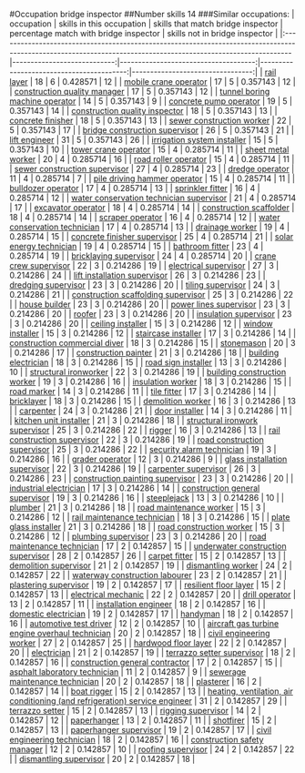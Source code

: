 #Occupation bridge inspector
##Number skills 14
###Similar occupations:
| occupation                                                                                                                                                    |   skills in this occupation |   skills that match bridge inspector |   percentage match with bridge inspector |   skills not in bridge inspector |
|:--------------------------------------------------------------------------------------------------------------------------------------------------------------|----------------------------:|-------------------------------------:|-----------------------------------------:|---------------------------------:|
| [rail layer](rail_layer.md)                                                                                                                                   |                          18 |                                    6 |                                 0.428571 |                               12 |
| [mobile crane operator](mobile_crane_operator.md)                                                                                                             |                          17 |                                    5 |                                 0.357143 |                               12 |
| [construction quality manager](construction_quality_manager.md)                                                                                               |                          17 |                                    5 |                                 0.357143 |                               12 |
| [tunnel boring machine operator](tunnel_boring_machine_operator.md)                                                                                           |                          14 |                                    5 |                                 0.357143 |                                9 |
| [concrete pump operator](concrete_pump_operator.md)                                                                                                           |                          19 |                                    5 |                                 0.357143 |                               14 |
| [construction quality inspector](construction_quality_inspector.md)                                                                                           |                          18 |                                    5 |                                 0.357143 |                               13 |
| [concrete finisher](concrete_finisher.md)                                                                                                                     |                          18 |                                    5 |                                 0.357143 |                               13 |
| [sewer construction worker](sewer_construction_worker.md)                                                                                                     |                          22 |                                    5 |                                 0.357143 |                               17 |
| [bridge construction supervisor](bridge_construction_supervisor.md)                                                                                           |                          26 |                                    5 |                                 0.357143 |                               21 |
| [lift engineer](lift_engineer.md)                                                                                                                             |                          31 |                                    5 |                                 0.357143 |                               26 |
| [irrigation system installer](irrigation_system_installer.md)                                                                                                 |                          15 |                                    5 |                                 0.357143 |                               10 |
| [tower crane operator](tower_crane_operator.md)                                                                                                               |                          15 |                                    4 |                                 0.285714 |                               11 |
| [sheet metal worker](sheet_metal_worker.md)                                                                                                                   |                          20 |                                    4 |                                 0.285714 |                               16 |
| [road roller operator](road_roller_operator.md)                                                                                                               |                          15 |                                    4 |                                 0.285714 |                               11 |
| [sewer construction supervisor](sewer_construction_supervisor.md)                                                                                             |                          27 |                                    4 |                                 0.285714 |                               23 |
| [dredge operator](dredge_operator.md)                                                                                                                         |                          11 |                                    4 |                                 0.285714 |                                7 |
| [pile driving hammer operator](pile_driving_hammer_operator.md)                                                                                               |                          15 |                                    4 |                                 0.285714 |                               11 |
| [bulldozer operator](bulldozer_operator.md)                                                                                                                   |                          17 |                                    4 |                                 0.285714 |                               13 |
| [sprinkler fitter](sprinkler_fitter.md)                                                                                                                       |                          16 |                                    4 |                                 0.285714 |                               12 |
| [water conservation technician supervisor](water_conservation_technician_supervisor.md)                                                                       |                          21 |                                    4 |                                 0.285714 |                               17 |
| [excavator operator](excavator_operator.md)                                                                                                                   |                          18 |                                    4 |                                 0.285714 |                               14 |
| [construction scaffolder](construction_scaffolder.md)                                                                                                         |                          18 |                                    4 |                                 0.285714 |                               14 |
| [scraper operator](scraper_operator.md)                                                                                                                       |                          16 |                                    4 |                                 0.285714 |                               12 |
| [water conservation technician](water_conservation_technician.md)                                                                                             |                          17 |                                    4 |                                 0.285714 |                               13 |
| [drainage worker](drainage_worker.md)                                                                                                                         |                          19 |                                    4 |                                 0.285714 |                               15 |
| [concrete finisher supervisor](concrete_finisher_supervisor.md)                                                                                               |                          25 |                                    4 |                                 0.285714 |                               21 |
| [solar energy technician](solar_energy_technician.md)                                                                                                         |                          19 |                                    4 |                                 0.285714 |                               15 |
| [bathroom fitter](bathroom_fitter.md)                                                                                                                         |                          23 |                                    4 |                                 0.285714 |                               19 |
| [bricklaying supervisor](bricklaying_supervisor.md)                                                                                                           |                          24 |                                    4 |                                 0.285714 |                               20 |
| [crane crew supervisor](crane_crew_supervisor.md)                                                                                                             |                          22 |                                    3 |                                 0.214286 |                               19 |
| [electrical supervisor](electrical_supervisor.md)                                                                                                             |                          27 |                                    3 |                                 0.214286 |                               24 |
| [lift installation supervisor](lift_installation_supervisor.md)                                                                                               |                          26 |                                    3 |                                 0.214286 |                               23 |
| [dredging supervisor](dredging_supervisor.md)                                                                                                                 |                          23 |                                    3 |                                 0.214286 |                               20 |
| [tiling supervisor](tiling_supervisor.md)                                                                                                                     |                          24 |                                    3 |                                 0.214286 |                               21 |
| [construction scaffolding supervisor](construction_scaffolding_supervisor.md)                                                                                 |                          25 |                                    3 |                                 0.214286 |                               22 |
| [house builder](house_builder.md)                                                                                                                             |                          23 |                                    3 |                                 0.214286 |                               20 |
| [power lines supervisor](power_lines_supervisor.md)                                                                                                           |                          23 |                                    3 |                                 0.214286 |                               20 |
| [roofer](roofer.md)                                                                                                                                           |                          23 |                                    3 |                                 0.214286 |                               20 |
| [insulation supervisor](insulation_supervisor.md)                                                                                                             |                          23 |                                    3 |                                 0.214286 |                               20 |
| [ceiling installer](ceiling_installer.md)                                                                                                                     |                          15 |                                    3 |                                 0.214286 |                               12 |
| [window installer](window_installer.md)                                                                                                                       |                          15 |                                    3 |                                 0.214286 |                               12 |
| [staircase installer](staircase_installer.md)                                                                                                                 |                          17 |                                    3 |                                 0.214286 |                               14 |
| [construction commercial diver](construction_commercial_diver.md)                                                                                             |                          18 |                                    3 |                                 0.214286 |                               15 |
| [stonemason](stonemason.md)                                                                                                                                   |                          20 |                                    3 |                                 0.214286 |                               17 |
| [construction painter](construction_painter.md)                                                                                                               |                          21 |                                    3 |                                 0.214286 |                               18 |
| [building electrician](building_electrician.md)                                                                                                               |                          18 |                                    3 |                                 0.214286 |                               15 |
| [road sign installer](road_sign_installer.md)                                                                                                                 |                          13 |                                    3 |                                 0.214286 |                               10 |
| [structural ironworker](structural_ironworker.md)                                                                                                             |                          22 |                                    3 |                                 0.214286 |                               19 |
| [building construction worker](building_construction_worker.md)                                                                                               |                          19 |                                    3 |                                 0.214286 |                               16 |
| [insulation worker](insulation_worker.md)                                                                                                                     |                          18 |                                    3 |                                 0.214286 |                               15 |
| [road marker](road_marker.md)                                                                                                                                 |                          14 |                                    3 |                                 0.214286 |                               11 |
| [tile fitter](tile_fitter.md)                                                                                                                                 |                          17 |                                    3 |                                 0.214286 |                               14 |
| [bricklayer](bricklayer.md)                                                                                                                                   |                          18 |                                    3 |                                 0.214286 |                               15 |
| [demolition worker](demolition_worker.md)                                                                                                                     |                          16 |                                    3 |                                 0.214286 |                               13 |
| [carpenter](carpenter.md)                                                                                                                                     |                          24 |                                    3 |                                 0.214286 |                               21 |
| [door installer](door_installer.md)                                                                                                                           |                          14 |                                    3 |                                 0.214286 |                               11 |
| [kitchen unit installer](kitchen_unit_installer.md)                                                                                                           |                          21 |                                    3 |                                 0.214286 |                               18 |
| [structural ironwork supervisor](structural_ironwork_supervisor.md)                                                                                           |                          25 |                                    3 |                                 0.214286 |                               22 |
| [rigger](rigger.md)                                                                                                                                           |                          16 |                                    3 |                                 0.214286 |                               13 |
| [rail construction supervisor](rail_construction_supervisor.md)                                                                                               |                          22 |                                    3 |                                 0.214286 |                               19 |
| [road construction supervisor](road_construction_supervisor.md)                                                                                               |                          25 |                                    3 |                                 0.214286 |                               22 |
| [security alarm technician](security_alarm_technician.md)                                                                                                     |                          19 |                                    3 |                                 0.214286 |                               16 |
| [grader operator](grader_operator.md)                                                                                                                         |                          12 |                                    3 |                                 0.214286 |                                9 |
| [glass installation supervisor](glass_installation_supervisor.md)                                                                                             |                          22 |                                    3 |                                 0.214286 |                               19 |
| [carpenter supervisor](carpenter_supervisor.md)                                                                                                               |                          26 |                                    3 |                                 0.214286 |                               23 |
| [construction painting supervisor](construction_painting_supervisor.md)                                                                                       |                          23 |                                    3 |                                 0.214286 |                               20 |
| [industrial electrician](industrial_electrician.md)                                                                                                           |                          17 |                                    3 |                                 0.214286 |                               14 |
| [construction general supervisor](construction_general_supervisor.md)                                                                                         |                          19 |                                    3 |                                 0.214286 |                               16 |
| [steeplejack](steeplejack.md)                                                                                                                                 |                          13 |                                    3 |                                 0.214286 |                               10 |
| [plumber](plumber.md)                                                                                                                                         |                          21 |                                    3 |                                 0.214286 |                               18 |
| [road maintenance worker](road_maintenance_worker.md)                                                                                                         |                          15 |                                    3 |                                 0.214286 |                               12 |
| [rail maintenance technician](rail_maintenance_technician.md)                                                                                                 |                          18 |                                    3 |                                 0.214286 |                               15 |
| [plate glass installer](plate_glass_installer.md)                                                                                                             |                          21 |                                    3 |                                 0.214286 |                               18 |
| [road construction worker](road_construction_worker.md)                                                                                                       |                          15 |                                    3 |                                 0.214286 |                               12 |
| [plumbing supervisor](plumbing_supervisor.md)                                                                                                                 |                          23 |                                    3 |                                 0.214286 |                               20 |
| [road maintenance technician](road_maintenance_technician.md)                                                                                                 |                          17 |                                    2 |                                 0.142857 |                               15 |
| [underwater construction supervisor](underwater_construction_supervisor.md)                                                                                   |                          28 |                                    2 |                                 0.142857 |                               26 |
| [carpet fitter](carpet_fitter.md)                                                                                                                             |                          15 |                                    2 |                                 0.142857 |                               13 |
| [demolition supervisor](demolition_supervisor.md)                                                                                                             |                          21 |                                    2 |                                 0.142857 |                               19 |
| [dismantling worker](dismantling_worker.md)                                                                                                                   |                          24 |                                    2 |                                 0.142857 |                               22 |
| [waterway construction labourer](waterway_construction_labourer.md)                                                                                           |                          23 |                                    2 |                                 0.142857 |                               21 |
| [plastering supervisor](plastering_supervisor.md)                                                                                                             |                          19 |                                    2 |                                 0.142857 |                               17 |
| [resilient floor layer](resilient_floor_layer.md)                                                                                                             |                          15 |                                    2 |                                 0.142857 |                               13 |
| [electrical mechanic](electrical_mechanic.md)                                                                                                                 |                          22 |                                    2 |                                 0.142857 |                               20 |
| [drill operator](drill_operator.md)                                                                                                                           |                          13 |                                    2 |                                 0.142857 |                               11 |
| [installation engineer](installation_engineer.md)                                                                                                             |                          18 |                                    2 |                                 0.142857 |                               16 |
| [domestic electrician](domestic_electrician.md)                                                                                                               |                          19 |                                    2 |                                 0.142857 |                               17 |
| [handyman](handyman.md)                                                                                                                                       |                          18 |                                    2 |                                 0.142857 |                               16 |
| [automotive test driver](automotive_test_driver.md)                                                                                                           |                          12 |                                    2 |                                 0.142857 |                               10 |
| [aircraft gas turbine engine overhaul technician](aircraft_gas_turbine_engine_overhaul_technician.md)                                                         |                          20 |                                    2 |                                 0.142857 |                               18 |
| [civil engineering worker](civil_engineering_worker.md)                                                                                                       |                          27 |                                    2 |                                 0.142857 |                               25 |
| [hardwood floor layer](hardwood_floor_layer.md)                                                                                                               |                          22 |                                    2 |                                 0.142857 |                               20 |
| [electrician](electrician.md)                                                                                                                                 |                          21 |                                    2 |                                 0.142857 |                               19 |
| [terrazzo setter supervisor](terrazzo_setter_supervisor.md)                                                                                                   |                          18 |                                    2 |                                 0.142857 |                               16 |
| [construction general contractor](construction_general_contractor.md)                                                                                         |                          17 |                                    2 |                                 0.142857 |                               15 |
| [asphalt laboratory technician](asphalt_laboratory_technician.md)                                                                                             |                          11 |                                    2 |                                 0.142857 |                                9 |
| [sewerage maintenance technician](sewerage_maintenance_technician.md)                                                                                         |                          20 |                                    2 |                                 0.142857 |                               18 |
| [plasterer](plasterer.md)                                                                                                                                     |                          16 |                                    2 |                                 0.142857 |                               14 |
| [boat rigger](boat_rigger.md)                                                                                                                                 |                          15 |                                    2 |                                 0.142857 |                               13 |
| [heating, ventilation, air conditioning (and refrigeration) service engineer](heating,_ventilation,_air_conditioning_(and_refrigeration)_service_engineer.md) |                          31 |                                    2 |                                 0.142857 |                               29 |
| [terrazzo setter](terrazzo_setter.md)                                                                                                                         |                          15 |                                    2 |                                 0.142857 |                               13 |
| [rigging supervisor](rigging_supervisor.md)                                                                                                                   |                          14 |                                    2 |                                 0.142857 |                               12 |
| [paperhanger](paperhanger.md)                                                                                                                                 |                          13 |                                    2 |                                 0.142857 |                               11 |
| [shotfirer](shotfirer.md)                                                                                                                                     |                          15 |                                    2 |                                 0.142857 |                               13 |
| [paperhanger supervisor](paperhanger_supervisor.md)                                                                                                           |                          19 |                                    2 |                                 0.142857 |                               17 |
| [civil engineering technician](civil_engineering_technician.md)                                                                                               |                          18 |                                    2 |                                 0.142857 |                               16 |
| [construction safety manager](construction_safety_manager.md)                                                                                                 |                          12 |                                    2 |                                 0.142857 |                               10 |
| [roofing supervisor](roofing_supervisor.md)                                                                                                                   |                          24 |                                    2 |                                 0.142857 |                               22 |
| [dismantling supervisor](dismantling_supervisor.md)                                                                                                           |                          20 |                                    2 |                                 0.142857 |                               18 |
